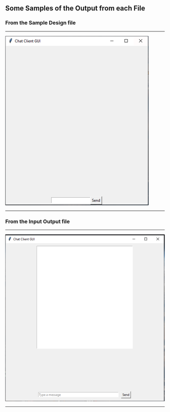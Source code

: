 ## Some Samples of the Output from each File

### From the Sample Design file
***
![Sample Design Output](https://github.com/DeepTalekar/Chat-Client-GUI/blob/master/Basic%20Chat%20Client%20GUI/images/SampleDesignfile.PNG)
***

### From the Input Output file
***
![Input Output File](https://github.com/DeepTalekar/Chat-Client-GUI/blob/master/Basic%20Chat%20Client%20GUI/images/InputOutputfile.PNG)
***
